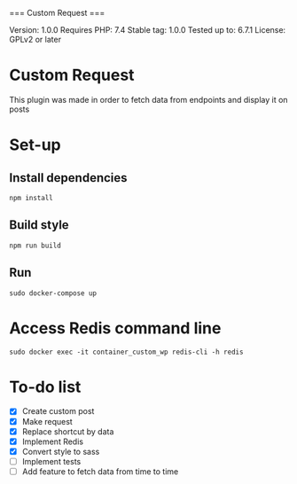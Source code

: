 === Custom Request ===

Version: 1.0.0
Requires PHP: 7.4
Stable tag: 1.0.0
Tested up to: 6.7.1
License: GPLv2 or later

# Custom Request
This plugin was made in order to fetch data from endpoints and display it on posts

# Set-up
## Install dependencies
`npm install`

## Build style
`npm run build`

## Run
`sudo docker-compose up`

# Access Redis command line
`sudo docker exec -it container_custom_wp redis-cli -h redis`

# To-do list
- [x] Create custom post
- [x] Make request
- [x] Replace shortcut by data
- [x] Implement Redis
- [x] Convert style to sass
- [ ] Implement tests
- [ ] Add feature to fetch data from time to time